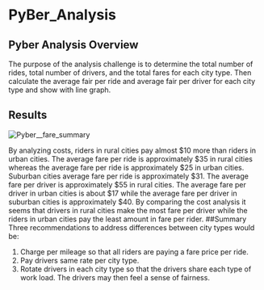 # PyBer_Analysis
## Pyber Analysis Overview
The purpose of the analysis challenge is to determine the total number of rides, total number of drivers, and the total fares for each city type. Then calculate the average fair per ride and average fair per driver for each city type and show with line graph.

## Results
![Pyber__fare_summary](https://user-images.githubusercontent.com/96385734/150698584-b9a6492a-0446-4de7-918b-13f081a5ef07.png)


By analyzing costs, riders in rural cities pay almost $10 more than riders in urban cities. The average fare per ride is approximately $35 in rural cities whereas the average fare per ride is approximately $25 in urban cities. Suburban cities average fare per ride is approximately $31.
  The average fare per driver is approximately $55 in rural cities. The average fare per driver in urban cities is about $17 while the average fare per driver in suburban cities is approximately $40.
    By comparing the cost analysis it seems that drivers in rural cities make the most fare per driver while the riders in urban cities pay the least amount in fare per rider.
##Summary
Three recommendations to address differences between city types would be:
1. Charge per mileage so that all riders are paying a fare price per ride.
2. Pay drivers same rate per city type.
3. Rotate drivers in each city type so that the drivers share each type of work load.  The drivers may then feel a sense of fairness.
